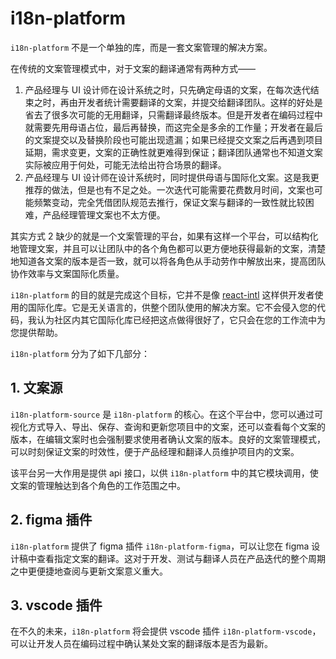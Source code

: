 # i18n-platform

`i18n-platform` 不是一个单独的库，而是一套文案管理的解决方案。

在传统的文案管理模式中，对于文案的翻译通常有两种方式——

1. 产品经理与 UI 设计师在设计系统之时，只先确定母语的文案，在每次迭代结束之时，再由开发者统计需要翻译的文案，并提交给翻译团队。这样的好处是省去了很多次可能的无用翻译，只需翻译最终版本。但是开发者在编码过程中就需要先用母语占位，最后再替换，而这完全是多余的工作量；开发者在最后的文案提交以及替换阶段也可能出现遗漏；如果已经提交文案之后再遇到项目延期，需求变更，文案的正确性就更难得到保证；翻译团队通常也不知道文案实际被应用于何处，可能无法给出符合场景的翻译。
2. 产品经理与 UI 设计师在设计系统时，同时提供母语与国际化文案。这是我更推荐的做法，但是也有不足之处。一次迭代可能需要花费数月时间，文案也可能频繁变动，完全凭借团队规范去推行，保证文案与翻译的一致性就比较困难，产品经理管理文案也不太方便。

其实方式 2 缺少的就是一个文案管理的平台，如果有这样一个平台，可以结构化地管理文案，并且可以让团队中的各个角色都可以更方便地获得最新的文案，清楚地知道各文案的版本是否一致，就可以将各角色从手动劳作中解放出来，提高团队协作效率与文案国际化质量。

`i18n-platform` 的目的就是完成这个目标，它并不是像 [react-intl](https://formatjs.io/docs/react-intl) 这样供开发者使用的国际化库。它是无关语言的，供整个团队使用的解决方案。它不会侵入您的代码，我认为社区内其它国际化库已经把这点做得很好了，它只会在您的工作流中为您提供帮助。

`i18n-platform` 分为了如下几部分：

## 1. 文案源

`i18n-platform-source` 是 `i18n-platform` 的核心。在这个平台中，您可以通过可视化方式导入、导出、保存、查询和更新您项目中的文案，还可以查看每个文案的版本，在编辑文案时也会强制要求使用者确认文案的版本。良好的文案管理模式，可以时刻保证文案的时效性，便于产品经理和翻译人员维护项目内的文案。

该平台另一大作用是提供 api 接口，以供 `i18n-platform` 中的其它模块调用，使文案的管理触达到各个角色的工作范围之中。

## 2. figma 插件

`i18n-platform` 提供了 figma 插件 `i18n-platform-figma`，可以让您在 figma 设计稿中查看指定文案的翻译。这对于开发、测试与翻译人员在产品迭代的整个周期之中更便捷地查阅与更新文案意义重大。

## 3. vscode 插件

在不久的未来，`i18n-platform` 将会提供 vscode 插件 `i18n-platform-vscode`，可以让开发人员在编码过程中确认某处文案的翻译版本是否为最新。